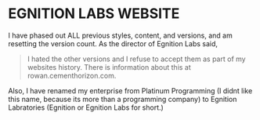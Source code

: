 # EGNITION LABS WEBSITE
I have phased out ALL previous styles, content, and versions, and am resetting the version count. 
As the director of Egnition Labs said,
  > I hated the other versions and I refuse to accept them as part of my websites history. 
 There is information about this at rowan.cementhorizon.com.

Also, I have renamed my enterprise from Platinum Programming (I didnt like this name, because its more than a programming company) to Egnition Labratories (Egnition or Egnition Labs for short.)
